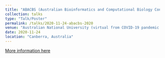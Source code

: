 ```yaml
---
title: "ABACBS (Australian Bioinformatics and Computational Biology Conference) 2020"
collection: talks
type: "Talk/Poster"
permalink: /talks/2020-11-24-abacbs-2020
venue: "Australian National University (virtual from COVID-19 pandemic of 2019)"
date: 2020-11-24
location: "Canberra, Australia"
---
```


[More information here](https://doi.org/10.7490/f1000research.1118362.1)
